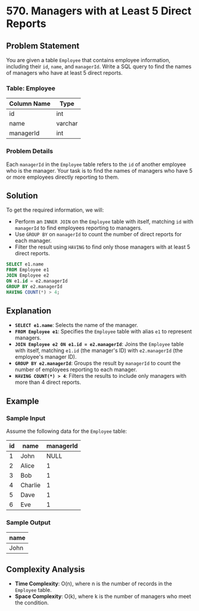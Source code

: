 
# 570. Managers with at Least 5 Direct Reports

## Problem Statement

You are given a table `Employee` that contains employee information, including their `id`, `name`, and `managerId`. Write a SQL query to find the names of managers who have at least 5 direct reports.

### Table: Employee

| Column Name | Type    |
|-------------|---------|
| id          | int     |
| name        | varchar |
| managerId   | int     |

### Problem Details

Each `managerId` in the `Employee` table refers to the `id` of another employee who is the manager. Your task is to find the names of managers who have 5 or more employees directly reporting to them.

## Solution

To get the required information, we will:
- Perform an `INNER JOIN` on the `Employee` table with itself, matching `id` with `managerId` to find employees reporting to managers.
- Use `GROUP BY` on `managerId` to count the number of direct reports for each manager.
- Filter the result using `HAVING` to find only those managers with at least 5 direct reports.

```sql
SELECT e1.name
FROM Employee e1
JOIN Employee e2
ON e1.id = e2.managerId
GROUP BY e2.managerId
HAVING COUNT(*) > 4;
```

## Explanation

- **`SELECT e1.name`**: Selects the name of the manager.
- **`FROM Employee e1`**: Specifies the `Employee` table with alias `e1` to represent managers.
- **`JOIN Employee e2 ON e1.id = e2.managerId`**: Joins the `Employee` table with itself, matching `e1.id` (the manager's ID) with `e2.managerId` (the employee's manager ID).
- **`GROUP BY e2.managerId`**: Groups the result by `managerId` to count the number of employees reporting to each manager.
- **`HAVING COUNT(*) > 4`**: Filters the results to include only managers with more than 4 direct reports.

## Example

### Sample Input

Assume the following data for the `Employee` table:

| id  | name    | managerId |
|-----|---------|-----------|
| 1   | John    | NULL      |
| 2   | Alice   | 1         |
| 3   | Bob     | 1         |
| 4   | Charlie | 1         |
| 5   | Dave    | 1         |
| 6   | Eve     | 1         |

### Sample Output

| name  |
|-------|
| John  |

## Complexity Analysis

- **Time Complexity**: O(n), where n is the number of records in the `Employee` table.
- **Space Complexity**: O(k), where k is the number of managers who meet the condition.

